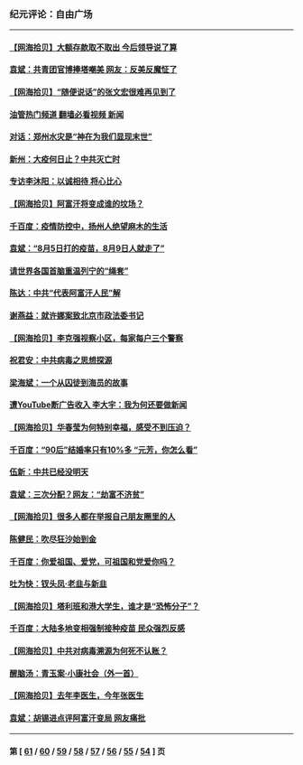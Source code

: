 ### 纪元评论：自由广场
---
#### [【网海拾贝】大额存款取不取出 今后领导说了算](../../pages/nsc993/n13188867.md?08270330) 
#### [袁斌：共青团官博捧塔嘲美 网友：反美反魔怔了](../../pages/nsc993/n13188756.md?08270330) 
#### [【网海拾贝】“随便说话”的张文宏很难再见到了](../../pages/nsc993/n13188208.md?08270330) 
#### [油管热门频道 翻墙必看视频 新闻](ok?08270330)
#### [对话：郑州水灾是“神在为我们显现末世”](../../pages/nsc993/n13187070.md?08270330) 
#### [新州：大疫何日止？中共灭亡时](../../pages/nsc993/n13186301.md?08270330) 
#### [专访李沐阳：以诚相待 将心比心](../../pages/nsc993/n13180171.md?08270330) 
#### [【网海拾贝】阿富汗将变成谁的坟场？](../../pages/nsc993/n13183968.md?08270330) 
#### [千百度：疫情防控中，扬州人绝望麻木的生活](../../pages/nsc993/n13183902.md?08270330) 
#### [袁斌：“8月5日打的疫苗，8月9日人就走了”](../../pages/nsc993/n13183741.md?08270330) 
#### [请世界各国首脑重温列宁的“绳套”](../../pages/nsc993/n13183266.md?08270330) 
#### [陈达：中共“代表阿富汗人民”解](../../pages/nsc993/n13183050.md?08270330) 
#### [谢燕益：就许娜案致北京市政法委书记](../../pages/nsc993/n13182701.md?08270330) 
#### [【网海拾贝】李克强视察小区，每家每户三个警察](../../pages/nsc993/n13181691.md?08270330) 
#### [祝君安：中共病毒之思想探源](../../pages/nsc993/n13180924.md?08270330) 
#### [梁海斌：一个从囚徒到海员的故事](../../pages/nsc993/n13180304.md?08270330) 
#### [遭YouTube断广告收入 李大宇：我为何还要做新闻](../../pages/nsc993/n13180203.md?08270330) 
#### [【网海拾贝】华春莹为何特别幸福，感受不到压迫？](../../pages/nsc993/n13180239.md?08270330) 
#### [千百度：“90后”结婚率只有10%多 “元芳，你怎么看”](../../pages/nsc993/n13179191.md?08270330) 
#### [伍新：中共已经没明天](../../pages/nsc993/n13179249.md?08270330) 
#### [袁斌：三次分配？网友：“劫富不济贫”](../../pages/nsc993/n13179137.md?08270330) 
#### [【网海拾贝】很多人都在举报自己朋友圈里的人](../../pages/nsc993/n13178661.md?08270330) 
#### [陈健民：吹尽狂沙始到金](../../pages/nsc993/n13178052.md?08270330) 
#### [千百度：你爱祖国、爱党，可祖国和党爱你吗？](../../pages/nsc993/n13177820.md?08270330) 
#### [吐为快：钗头凤·老韭与新韭](../../pages/nsc993/n13177699.md?08270330) 
#### [【网海拾贝】塔利班和港大学生，谁才是“恐怖分子”？](../../pages/nsc993/n13175838.md?08270330) 
#### [千百度：大陆多地变相强制接种疫苗 民众强烈反感](../../pages/nsc993/n13175624.md?08270330) 
#### [【网海拾贝】中共对病毒溯源为何死不认账？](../../pages/nsc993/n13172875.md?08270330) 
#### [醒脑汤：青玉案·小康社会（外一首）](../../pages/nsc993/n13172072.md?08270330) 
#### [【网海拾贝】去年李医生，今年张医生](../../pages/nsc993/n13170405.md?08270330) 
#### [袁斌：胡锡进点评阿富汗变局 网友痛批](../../pages/nsc993/n13170201.md?08270330) 

---
#### 第 [ [61](./61.md?08270330) / [60](./60.md?08270330) / [59](./59.md?08270330) / [58](./58.md?08270330) / [57](./57.md?08270330) / [56](./56.md?08270330) / [55](./55.md?08270330) / [54](./54.md?08270330) ] 页
